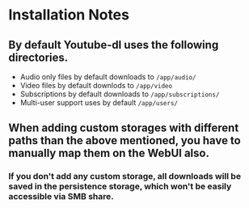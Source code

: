 # Installation Notes



## By default Youtube-dl uses the following directories.
* Audio only files by default downloads to `/app/audio/`
* Video files by default downlods to `/app/video`
* Subscriptions by default downloads to `/app/subscriptions/`
* Multi-user support uses by default `/app/users/`

## When adding custom storages with different paths than the above mentioned, you have to manually map them on the WebUI also.
### If you don't add any custom storage, all downloads will be saved in the persistence storage, which won't be easily accessible via SMB share.